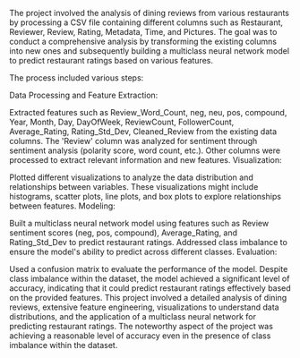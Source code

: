 The project involved the analysis of dining reviews from various restaurants by processing a CSV file containing different columns such as Restaurant, Reviewer, Review, Rating, Metadata, Time, and Pictures. The goal was to conduct a comprehensive analysis by transforming the existing columns into new ones and subsequently building a multiclass neural network model to predict restaurant ratings based on various features.

The process included various steps:

Data Processing and Feature Extraction:

Extracted features such as Review_Word_Count, neg, neu, pos, compound, Year, Month, Day, DayOfWeek, ReviewCount, FollowerCount, Average_Rating, Rating_Std_Dev, Cleaned_Review from the existing data columns.
The 'Review' column was analyzed for sentiment through sentiment analysis (polarity score, word count, etc.).
Other columns were processed to extract relevant information and new features.
Visualization:

Plotted different visualizations to analyze the data distribution and relationships between variables. These visualizations might include histograms, scatter plots, line plots, and box plots to explore relationships between features.
Modeling:

Built a multiclass neural network model using features such as Review sentiment scores (neg, pos, compound), Average_Rating, and Rating_Std_Dev to predict restaurant ratings.
Addressed class imbalance to ensure the model's ability to predict across different classes.
Evaluation:

Used a confusion matrix to evaluate the performance of the model.
Despite class imbalance within the dataset, the model achieved a significant level of accuracy, indicating that it could predict restaurant ratings effectively based on the provided features.
This project involved a detailed analysis of dining reviews, extensive feature engineering, visualizations to understand data distributions, and the application of a multiclass neural network for predicting restaurant ratings. The noteworthy aspect of the project was achieving a reasonable level of accuracy even in the presence of class imbalance within the dataset.
